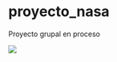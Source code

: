 # proyecto_nasa
Proyecto grupal en proceso

![](https://lp-cms-production.imgix.net/2021-01/Nasa%201.jpeg?auto=format&w=1440&h=810&fit=crop&q=75)


